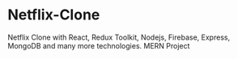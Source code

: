 # Netflix-Clone
Netflix Clone with React, Redux Toolkit, Nodejs, Firebase, Express, MongoDB and many more technologies.
MERN Project

